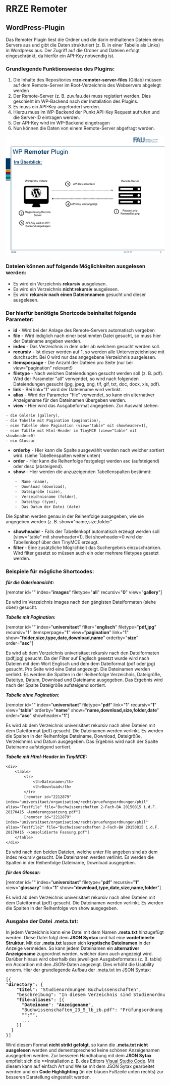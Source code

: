 RRZE Remoter
===================

WordPress-Plugin
----------------

Das Remoter Plugin liest die Ordner und die darin enthaltenen Dateien eines Servers aus und gibt die Daten strukturiert (z. B. in einer Tabelle als Links) in Wordpress aus.
Der Zugriff auf die Ordner und Dateien erfolgt eingeschränkt, da hierfür ein API-Key notwendig ist.

### __Grundlegende Funktionsweise des Plugins:__

1. Die Inhalte des Repositories __rrze-remoter-server-files__ (Gitlab)
müssen auf dem Remote-Server im Root-Verzeichnis des Webservers abgelegt werden
2. Der Remote-Server (z. B. zuv.fau.de) muss registiert werden. Dies geschieht im WP-Backend nach der Installation des Plugins.
3. Es muss ein API-Key angefordert werden. 
4. Hierzu muss im WP-Backend der Punkt API-Key Request  aufrufen und die Server-ID eintragen werden.
5. Der API-Key wird im WP-Backend eingetragen
6. Nun können die Daten von einem Remote-Server abgefragt werden.

![Vorgehensweise](img/vorgehensweise.png)

### __Dateien können auf folgende Möglichkeiten ausgelesen werden:__

- Es wird ein Verzeichnis **rekursiv** ausgelesen.
- Es wird ein Verzeichnis **nicht rekursiv** ausgelesen.
- Es wird **rekursiv nach einen Dateiennamen** gesucht und dieser ausgelesen.

### __Der hierfür benötigte Shortcode beinhaltet folgende Parameter:__

- **id** - Wird bei der Anlage des Remote-Servers automatisch vergeben
- **file** - Wird lediglich nach einer bestimmten Datei gesucht, so muss hier der Dateiname angeben werden.
- **index** - Das Verzeichnis in dem oder ab welchem gesucht werden soll.
- **recursiv** - Ist dieser werden auf 1, so werden alle Unterverzeichnisse mit durchsucht. Bei 0 wird nur das angegebene Verzeichnis ausgelesen.
- **itemsperpage** - Die Anzahl der Dateien pro Seite (nur bei view="pagination" relevant!)
- **filetype** - Nach welchen Dateiendungen gesucht werden soll (z. B. pdf). Wird der Parameter "all" verwendet, so wird nach folgenden Dateiendungen gesucht (jpg, jpeg, png, tif, gif, txt, doc, docx, xls, pdf).
- **link** - Bei link="1" wird der Dateiename wird verlinkt.
- **alias** - Wird der Parameter "file" verwendet, so kann ein alternativer Anzeigename für den Dateinamen übergeben werden.
- **view**  - Hier wird das Ausgabeformat angegeben. Zur Auswahl stehen:

```
- die Galerie (gallery), 
- die Tabelle mit Pagination (pagination), 
- eine Tabelle ohne Pagination (view="table" mit showheader=1), 
- eine Tablle mit Html-Header im TinyMCE (view="table" mit showheader=0)
- ein Glossar
```

- **orderby** - Hier kann die Spalte ausgewählt werden nach welcher sortiert wird. (siehe Tabellenspalten weiter unten)
- **order** - Hier kann die Reihenfolge festgelegt werden asc (aufsteigend) oder desc (absteigend).
- **show** - Hier werden die anzuzeigenden Tabellenspalten bestimmt:

```
    -  Name (name),
    -  Download (download),
    -  Dateigröße (size),
    -  Verzeichnisname (folder),
    -  Dateityp (type),
    -  Das Datum der Datei (date)
```

Die Spalten werden genau in der Reihenfolge ausgegeben, wie sie angegeben werden (z. B. show="name,size,folder"

- **showheader** - Falls der Tabellenkopf automatisch erzeugt werden soll (view="table" mit showheader=1). Bei showheader=0 wird der Tabellenkopf über den TinyMCE erzeugt.
- **filter** - Eine zusätzliche Möglichkeit das Suchergebnis einzuschränken. Wird filter gesetzt so müssen auch ein oder mehrere filetypes gesetzt werden.

### __Beispiele für mögliche Shortcodes:__

 ___für die Galerieansicht:___

[remoter  id=""  index="**images**" filetype="**all**" recursiv="**0**" view="**gallery**"]

Es wird im Verzeichnis images nach den gängisten Dateiformaten (siehe oben) gesucht.

___Tabelle mit Pagination:___

[remoter id="" index="**universitaet**" filter="**englisch**" filetype="**pdf,jpg**" recursiv="**1**" itemsperpage="**1**" view="**pagination**" link="**1**" show="**folder,size,type,date,download,name**" orderby="**size**" order="**asc**"]

Es wird ab dem Verzeichnis univerisitaet rekursiv nach den Dateiformaten (pdf,jpg) gesucht. Da der Filter auf Englisch gesetzt wurde wird nach Dateien mit dem Wort Englisch und dem dem Dateiformat (pdf oder jpg) gesucht.
Pro Seite wird eine Datei angezeigt.
Die Dateinamen werden verlinkt. 
Es werden die Spalten in der Reihenfolge Verzeichnis, Dateigröße, Dateityp, Datum, Download und Dateiname ausgegeben. Das Ergebnis wird nach der Spalte Dateigröße aufsteigend sortiert.

___Tabelle ohne Pagination:___

[remoter id="" index="**universitaet**" filetype="**pdf**" link="**1**" recursiv="**1**" view="**table**" orderby="**name**" show="**name,download,size,folder,date**" order="**asc**" showheader="**1**"]

Es wird ab dem Verzeichnis univerisitaet rekursiv nach allen Dateien mit dem Dateiformat (pdf) gesucht. Die Dateinamen werden verlinkt. Es werden die Spalten in der Reihenfolge Dateiname, Download, Dateigröße, Verzeichnnis und Datum ausgegeben. Das Ergebnis wird nach der Spalte Dateiname aufsteigend sortiert.

___Tabelle mit Html-Header im TinyMCE:___

```
<div>
    <table>
        <tr>
            <th>Dateiname</th>
            <th>Download</th>
        </tr>
        [remoter id="2212879" index="universitaet/organisation/recht/pruefungsordnungen/phil" alias="Testfile" file="Buchwissenschaften 2-Fach-BA 20150815 i.d.F. 20170415 -Aenderungssatzung.pdf"]
        [remoter id="2212879" index="universitaet/organisation/recht/pruefungsordnungen/phil" alias="Testfile2" file="Buchwissenschaften 2-Fach-BA 20150815 i.d.F. 20170415 -konsolidierte Fassung.pdf"]
    </table>
</div>
```

Es wird nach den beiden Dateien, welche unter file angeben sind ab dem index rekursiv gesucht. Die Dateinamen werden verlinkt. Es werden die Spalten in der Reihenfolge Dateiname, Download ausgegeben.

___für den Glossar:___

[remoter id="" index="**universitaet**" filetype="**pdf**" recursiv="**1**" view="**glossary**" link="**1**" show="**download,type,date,size,name,folder**"]

Es wird ab dem Verzeichnis univerisitaet rekursiv nach allen Dateien mit dem Dateiformat (pdf) gesucht. Die Dateinamen werden verlinkt. Es werden die Spalten in der Reihenfolge von show ausgegeben.

### __Ausgabe der Datei .meta.txt:__

In jedem Verzeichnis kann eine Datei mit dem Namen **.meta.txt** hinzugefügt werden. Diese Datei folgt dem **JSON Syntax** und hat eine **vordefinierte Struktur**. Mit der **.meta.txt** lassen sich **kryptische Dateinamen** in der Anzeige vermeiden. So kann jedem Dateinamen ein **alternativer Anzeigename** zugeordnet werden, welcher dann auch angezeigt wird. Darüber hinaus wird oberhalb des jeweiligen Ausgabeformates (z. B. table) ein Accordion mit den JSON-Daten angezeigt. Dies erhöht die Usability ernorm. Hier der grundlegende Aufbau der .meta.txt im JSON Syntax:

<pre>
[{
"<b>directory</b>": {
    "<b>titel</b>": "Studienordnungen Buchwissenschaften",
    "beschreibung": "In diesem Verzeichnis sind Studienordnungen für den Studiengang Buchwissenschaften",
    "<b>file-aliases</b>": [{
      "<b>Dateiname</b>": "<b>Anzeigename</b>",
      "Buchwissenschaften_23_5_lb_zb.pdf": "Prüfungsordnung für Buchwissenschaft",
      "":"",
      ...
    }]
  }
}]
</pre>

Wird diesem Format **nicht strikt gefolgt**, so kann die **.meta.txt nicht ausgelesen** werden und dementsprechend keine schönen Anzeigenamen ausgegeben werden. Zur besseren Handhabung mit dem **JSON Sytax** empfielt sich die **Installation z. B. des Editors [Visual Studio Code](https://code.visualstudio.com/). Mit diesem kann auf einfach Art und Weise mit dem JSON Sytax gearbeitet werden und ein **Code Highlighting** (in der blauen Fußzeile unten rechts) zur besseren Darstellung eingestellt werden.